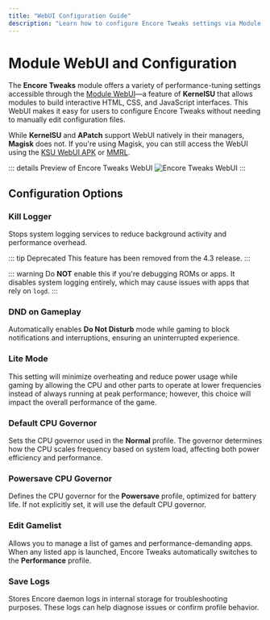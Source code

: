 ```yaml
---
title: "WebUI Configuration Guide"
description: "Learn how to configure Encore Tweaks settings via Module WebUI for optimized performance on Android devices."
---
```


# Module WebUI and Configuration

The **Encore Tweaks** module offers a variety of performance-tuning settings accessible through the [Module WebUI](https://kernelsu.org/guide/module-webui.html)—a feature of **KernelSU** that allows modules to build interactive HTML, CSS, and JavaScript interfaces. This WebUI makes it easy for users to configure Encore Tweaks without needing to manually edit configuration files.

While **KernelSU** and **APatch** support WebUI natively in their managers, **Magisk** does not. If you're using Magisk, you can still access the WebUI using the [KSU WebUI APK](https://t.me/rem01schannel/636) or [MMRL](https://github.com/DerGoogler/MMRL).

::: details Preview of Encore Tweaks WebUI
![Encore Tweaks WebUI](/Screenshot_20250520-161223_MMRL.png)
:::

## Configuration Options

### Kill Logger
Stops system logging services to reduce background activity and performance overhead.

::: tip Deprecated
This feature has been removed from the 4.3 release.
:::

::: warning
Do **NOT** enable this if you're debugging ROMs or apps. It disables system logging entirely, which may cause issues with apps that rely on `logd`.
:::

### DND on Gameplay
Automatically enables **Do Not Disturb** mode while gaming to block notifications and interruptions, ensuring an uninterrupted experience.

### Lite Mode
This setting will minimize overheating and reduce power usage while gaming by allowing the CPU and other parts to operate at lower frequencies instead of always running at peak performance; however, this choice will impact the overall performance of the game.

### Default CPU Governor
Sets the CPU governor used in the **Normal** profile. The governor determines how the CPU scales frequency based on system load, affecting both power efficiency and performance.

### Powersave CPU Governor
Defines the CPU governor for the **Powersave** profile, optimized for battery life. If not explicitly set, it will use the default CPU governor.

### Edit Gamelist
Allows you to manage a list of games and performance-demanding apps. When any listed app is launched, Encore Tweaks automatically switches to the **Performance** profile.

### Save Logs
Stores Encore daemon logs in internal storage for troubleshooting purposes. These logs can help diagnose issues or confirm profile behavior.